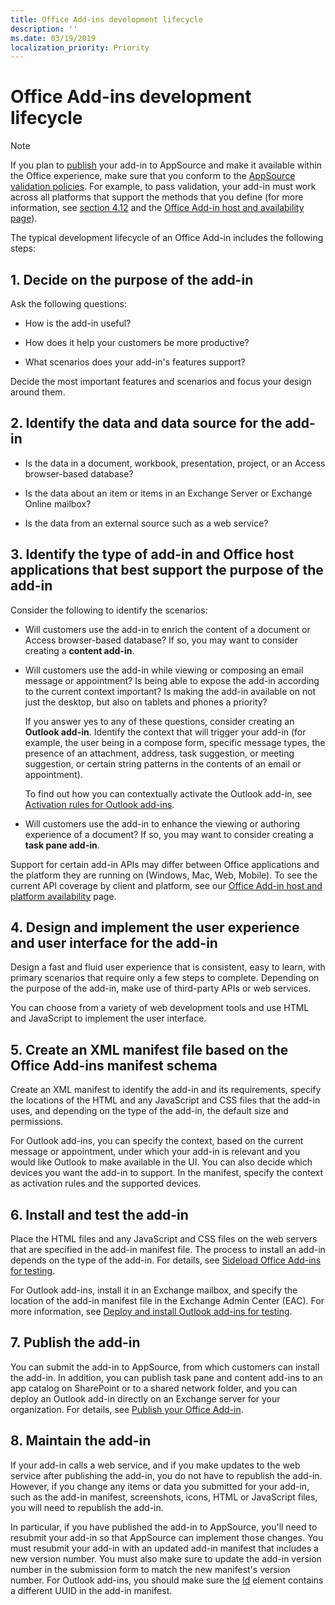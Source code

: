 ```yaml
---
title: Office Add-ins development lifecycle
description: ''
ms.date: 03/19/2019
localization_priority: Priority
---
```


# Office Add-ins development lifecycle

> [!NOTE]
> If you plan to [publish](../publish/publish.md) your add-in to AppSource and make it available within the Office experience, make sure that you conform to the [AppSource validation policies](/office/dev/store/validation-policies). For example, to pass validation, your add-in must work across all platforms that support the methods that you define (for more information, see [section 4.12](/office/dev/store/validation-policies#4-apps-and-add-ins-behave-predictably) and the [Office Add-in host and availability page](../overview/office-add-in-availability.md)). 

The typical development lifecycle of an Office Add-in includes the following steps:


## 1. Decide on the purpose of the add-in

Ask the following questions:

- How is the add-in useful?

- How does it help your customers be more productive?

- What scenarios does your add-in's features support?

Decide the most important features and scenarios and focus your design around them.


## 2. Identify the data and data source for the add-in

- Is the data in a document, workbook, presentation, project, or an Access browser-based database?

- Is the data about an item or items in an Exchange Server or Exchange Online mailbox?

- Is the data from an external source such as a web service?


## 3. Identify the type of add-in and Office host applications that best support the purpose of the add-in

Consider the following to identify the scenarios:

- Will customers use the add-in to enrich the content of a document or Access browser-based database? If so, you may want to consider creating a **content add-in**.

- Will customers use the add-in while viewing or composing an email message or appointment? Is being able to expose the add-in according to the current context important? Is making the add-in available on not just the desktop, but also on tablets and phones a priority?

	If you answer yes to any of these questions, consider creating an **Outlook add-in**. Identify the context that will trigger your add-in (for example, the user being in a compose form, specific message types, the presence of an attachment, address, task suggestion, or meeting suggestion, or certain string patterns in the contents of an email or appointment). 

	To find out how you can contextually activate the Outlook add-in, see [Activation rules for Outlook add-ins](/outlook/add-ins/activation-rules).

- Will customers use the add-in to enhance the viewing or authoring experience of a document? If so, you may want to consider creating a **task pane add-in**.

Support for certain add-in APIs may differ between Office applications and the platform they are running on (Windows, Mac, Web, Mobile). To see the current API coverage by client and platform, see our [Office Add-in host and platform availability](../overview/office-add-in-availability.md) page.  


## 4. Design and implement the user experience and user interface for the add-in

Design a fast and fluid user experience that is consistent, easy to learn, with primary scenarios that require only a few steps to complete. Depending on the purpose of the add-in, make use of third-party APIs or web services.

You can choose from a variety of web development tools and use HTML and JavaScript to implement the user interface.


## 5. Create an XML manifest file based on the Office Add-ins manifest schema

Create an XML manifest to identify the add-in and its requirements, specify the locations of the HTML and any JavaScript and CSS files that the add-in uses, and depending on the type of the add-in, the default size and permissions.

For Outlook add-ins, you can specify the context, based on the current message or appointment, under which your add-in is relevant and you would like Outlook to make available in the UI. You can also decide which devices you want the add-in to support. In the manifest, specify the context as activation rules and the supported devices.


## 6. Install and test the add-in

Place the HTML files and any JavaScript and CSS files on the web servers that are specified in the add-in manifest file. The process to install an add-in depends on the type of the add-in. For details, see [Sideload Office Add-ins for testing](../testing/create-a-network-shared-folder-catalog-for-task-pane-and-content-add-ins.md).

For Outlook add-ins, install it in an Exchange mailbox, and specify the location of the add-in manifest file in the Exchange Admin Center (EAC). For more information, see [Deploy and install Outlook add-ins for testing](/outlook/add-ins/testing-and-tips).


## 7. Publish the add-in

You can submit the add-in to AppSource, from which customers can install the add-in. In addition, you can publish task pane and content add-ins to an app catalog on SharePoint or to a shared network folder, and you can deploy an Outlook add-in directly on an Exchange server for your organization. For details, see [Publish your Office Add-in](../publish/publish.md).


## 8. Maintain the add-in

If your add-in calls a web service, and if you make updates to the web service after publishing the add-in, you do not have to republish the add-in. However, if you change any items or data you submitted for your add-in, such as the add-in manifest, screenshots, icons, HTML or JavaScript files, you will need to republish the add-in. 

In particular, if you have published the add-in to AppSource, you'll need to resubmit your add-in so that AppSource can implement those changes. You must resubmit your add-in with an updated add-in manifest that includes a new version number. You must also make sure to update the add-in version number in the submission form to match the new manifest's version number. For Outlook add-ins, you should make sure the [Id](/office/dev/add-ins/reference/manifest/id) element contains a different UUID in the add-in manifest.
